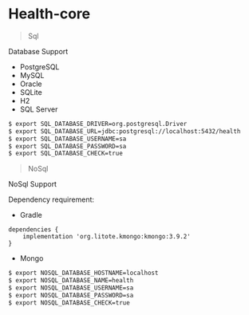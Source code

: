 # Health-core

> Sql

Database Support

 - PostgreSQL
 - MySQL
 - Oracle
 - SQLite
 - H2
 - SQL Server 

```bash
$ export SQL_DATABASE_DRIVER=org.postgresql.Driver
$ export SQL_DATABASE_URL=jdbc:postgresql://localhost:5432/health
$ export SQL_DATABASE_USERNAME=sa
$ export SQL_DATABASE_PASSWORD=sa
$ export SQL_DATABASE_CHECK=true
```

> NoSql

NoSql Support

Dependency requirement:

   * Gradle

```properties
dependencies {
    implementation 'org.litote.kmongo:kmongo:3.9.2'
}
```
   
   - Mongo

```bash
$ export NOSQL_DATABASE_HOSTNAME=localhost
$ export NOSQL_DATABASE_NAME=health
$ export NOSQL_DATABASE_USERNAME=sa
$ export NOSQL_DATABASE_PASSWORD=sa
$ export NOSQL_DATABASE_CHECK=true
```
